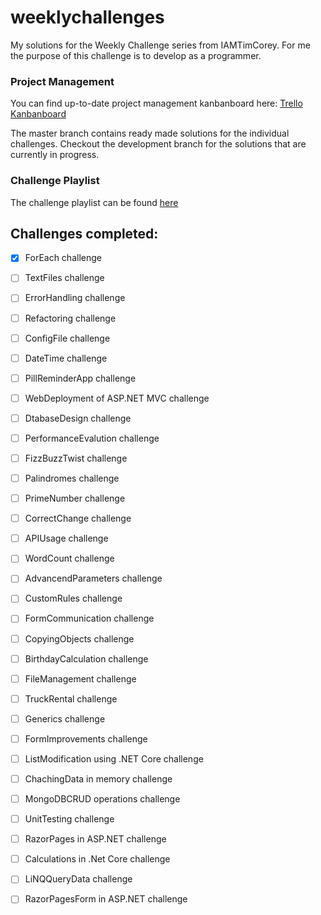 # weeklychallenges
My solutions for the Weekly Challenge series from IAMTimCorey. For me the purpose of this challenge is to develop as a programmer.

### Project Management

You can find up-to-date project management kanbanboard here:
[Trello Kanbanboard](https://trello.com/b/6TjhAexI/weeklychallenges)

The master branch contains ready made solutions for the individual challenges.
Checkout the development branch for the solutions that are currently in progress.

### Challenge Playlist
The challenge playlist can be found [here](https://www.youtube.com/playlist?list=PLLWMQd6PeGY1VcJGocm1wwtFCZUrh2sc9 "IAMTimCorey Weekly Challenges")

## Challenges completed:

- [X] ForEach challenge

- [ ] TextFiles  challenge
- [ ] ErrorHandling  challenge
- [ ] Refactoring  challenge
- [ ] ConfigFile  challenge
- [ ] DateTime challenge
- [ ] PillReminderApp challenge
- [ ] WebDeployment of ASP.NET MVC challenge
- [ ] DtabaseDesign challenge
- [ ] PerformanceEvalution challenge
- [ ] FizzBuzzTwist challenge
- [ ] Palindromes challenge
- [ ] PrimeNumber challenge
- [ ] CorrectChange challenge
- [ ] APIUsage challenge
- [ ] WordCount challenge
- [ ] AdvancendParameters challenge
- [ ] CustomRules challenge
- [ ] FormCommunication challenge
- [ ] CopyingObjects challenge
- [ ] BirthdayCalculation challenge
- [ ] FileManagement challenge
- [ ] TruckRental challenge
- [ ] Generics challenge
- [ ] FormImprovements challenge
- [ ] ListModification using .NET Core challenge
- [ ] ChachingData in memory challenge
- [ ] MongoDBCRUD operations challenge
- [ ] UnitTesting challenge
- [ ] RazorPages in ASP.NET challenge
- [ ] Calculations in .Net Core challenge
- [ ] LiNQQueryData challenge
- [ ] RazorPagesForm in ASP.NET challenge
